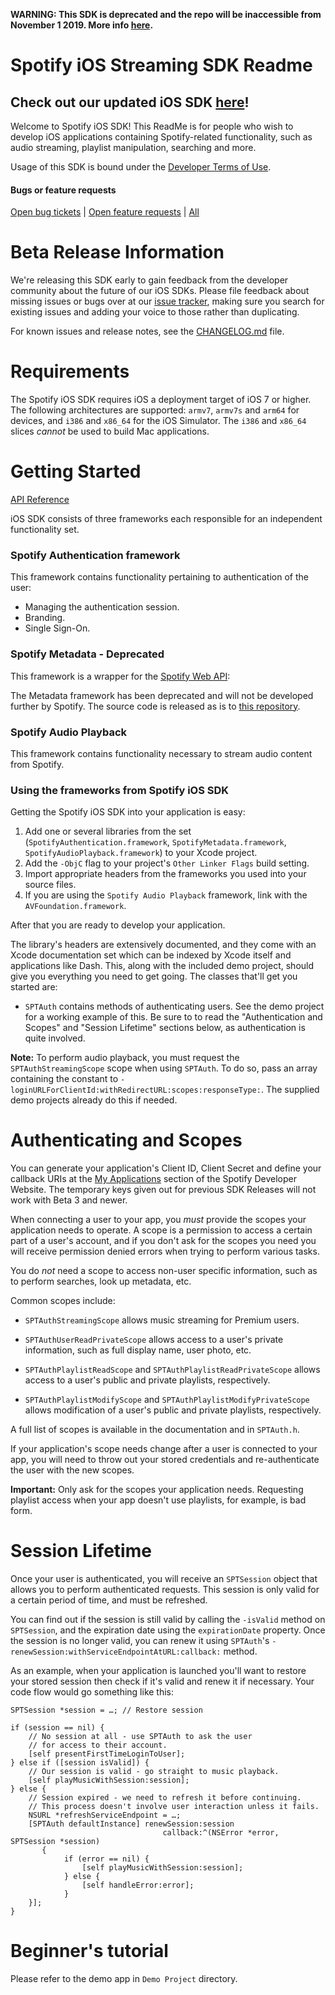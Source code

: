 **WARNING: This SDK is deprecated and the repo will be inaccessible from November 1 2019. More info [here](https://developer.spotify.com/community/news/2019/09/09/streaming-repo-shutdown-date/).**


Spotify iOS Streaming SDK Readme
=======

## Check out our updated iOS SDK [here](https://github.com/spotify/ios-sdk)!

Welcome to Spotify iOS SDK! This ReadMe is for people who wish to develop iOS
applications containing Spotify-related functionality, such as audio streaming,
playlist manipulation, searching and more.

Usage of this SDK is bound under the [Developer Terms of Use](https://developer.spotify.com/developer-terms-of-use/).

#### Bugs or feature requests
[Open bug tickets](https://github.com/spotify/ios-streaming-sdk/labels/bug) | [Open feature requests](https://github.com/spotify/ios-streaming-sdk/labels/enhancement) | [All](https://github.com/spotify/ios-streaming-sdk/issues) 

Beta Release Information
=======

We're releasing this SDK early to gain feedback from the developer community
about the future of our iOS SDKs. Please file feedback about missing issues or
bugs over at our [issue tracker](https://github.com/spotify/ios-sdk/issues),
making sure you search for existing issues and adding your voice to those
rather than duplicating.

For known issues and release notes, see the
[CHANGELOG.md](https://github.com/spotify/ios-streaming-sdk/blob/master/CHANGELOG.md)
file.


Requirements
=======

The Spotify iOS SDK requires iOS a deployment target of iOS 7 or higher. The
following architectures are supported: `armv7`, `armv7s` and `arm64` for devices,
and `i386` and `x86_64` for the iOS Simulator. The `i386` and `x86_64` slices
*cannot* be used to build Mac applications.


Getting Started
=======

[API Reference](https://spotify.github.io/ios-streaming-sdk/)

iOS SDK consists of three frameworks each responsible for an independent functionality set. 

### Spotify Authentication framework

This framework contains functionality pertaining to authentication of the user:

* Managing the authentication session.
* Branding.
* Single Sign-On.

### Spotify Metadata - Deprecated 

This framework is a wrapper for the [Spotify Web API](https://developer.spotify.com/web-api/):

The Metadata framework has been deprecated and will not be developed further by Spotify. The source code is released as is to [this repository](https://github.com/erdtman/spotify-ios-metadata/).

### Spotify Audio Playback

This framework contains functionality necessary to stream audio content from Spotify.

### Using the frameworks from Spotify iOS SDK

Getting the Spotify iOS SDK into your application is easy:

1. Add one or several libraries from the set (`SpotifyAuthentication.framework`,
`SpotifyMetadata.framework`, `SpotifyAudioPlayback.framework`) to your Xcode project.
2. Add the `-ObjC` flag to your project's `Other Linker Flags` build setting.
3. Import appropriate headers from the frameworks you used into your source files. 
4. If you are using the `Spotify Audio Playback` framework, link with the `AVFoundation.framework`.

After that you are ready to develop your application.

The library's headers are extensively documented, and they come with an Xcode
documentation set which can be indexed by Xcode itself and applications like
Dash. This, along with the included demo project, should give you everything
you need to get going. The classes that'll get you started are:

* `SPTAuth` contains methods of authenticating users. See the demo
project for a working example of this. Be sure to to read the "Authentication and
Scopes" and "Session Lifetime" sections below, as authentication is quite involved.

**Note:** To perform audio playback, you must request the `SPTAuthStreamingScope`
scope when using `SPTAuth`. To do so, pass an array containing the constant to
`-loginURLForClientId:withRedirectURL:scopes:responseType:`. The supplied demo
projects already do this if needed.

Authenticating and Scopes
=======

You can generate your application's Client ID, Client Secret and define your
callback URIs at the [My Applications](https://developer.spotify.com/my-applications/)
section of the Spotify Developer Website. The temporary keys given out for previous
SDK Releases will not work with Beta 3 and newer.

When connecting a user to your app, you *must* provide the scopes your application
needs to operate. A scope is a permission to access a certain part of a user's account,
and if you don't ask for the scopes you need you will receive permission denied errors
when trying to perform various tasks.

You do *not* need a scope to access non-user specific information, such as to perform
searches, look up metadata, etc.

Common scopes include:

* `SPTAuthStreamingScope` allows music streaming for Premium users.

* `SPTAuthUserReadPrivateScope` allows access to a user's private information, such
as full display name, user photo, etc.

* `SPTAuthPlaylistReadScope` and `SPTAuthPlaylistReadPrivateScope` allows access to
a user's public and private playlists, respectively.

* `SPTAuthPlaylistModifyScope` and `SPTAuthPlaylistModifyPrivateScope` allows
modification of a user's public and private playlists, respectively.

A full list of scopes is available in the documentation and in `SPTAuth.h`.

If your application's scope needs change after a user is connected to your app, you
will need to throw out your stored credentials and re-authenticate the user with the
new scopes.

**Important:** Only ask for the scopes your application needs. Requesting playlist
access when your app doesn't use playlists, for example, is bad form.

Session Lifetime
=======

Once your user is authenticated, you will receive an `SPTSession` object that allows
you to perform authenticated requests. This session is only valid for a certain
period of time, and must be refreshed.

You can find out if the session is still valid by calling the `-isValid` method on
`SPTSession`, and the expiration date using the `expirationDate` property. Once
the session is no longer valid, you can renew it using `SPTAuth`'s
`-renewSession:withServiceEndpointAtURL:callback:` method.

As an example, when your application is launched you'll want to restore your stored
session then check if it's valid and renew it if necessary. Your code flow would go
something like this:

```objc
SPTSession *session = …; // Restore session

if (session == nil) {
    // No session at all - use SPTAuth to ask the user
    // for access to their account.
    [self presentFirstTimeLoginToUser];
} else if ([session isValid]) {
    // Our session is valid - go straight to music playback.
    [self playMusicWithSession:session];
} else {
    // Session expired - we need to refresh it before continuing.
    // This process doesn't involve user interaction unless it fails.
    NSURL *refreshServiceEndpoint = …;
    [SPTAuth defaultInstance] renewSession:session
                                  callback:^(NSError *error, SPTSession *session)
       {
            if (error == nil) {
                [self playMusicWithSession:session];
            } else {
                [self handleError:error];
            }
    }];
}
```

Beginner's tutorial
=======
Please refer to the demo app in `Demo Project` directory.

